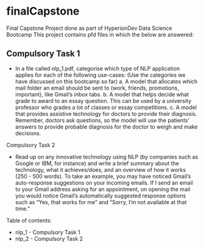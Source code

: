 # finalCapstone
Final Capstone Project done as part of HyperionDev Data Science Bootcamp
This project contains pfd files in which the below are answered:

## Compulsory Task 1
* In a file called nlp_1.pdf, categorise which type of NLP application applies for
each of the following use-cases:
(Use the categories we have discussed on this bootcamp so far)
  a. A model that allocates which mail folder an email should be sent to
(work, friends, promotions, important), like Gmail’s inbox tabs.
  b. A model that helps decide what grade to award to an essay question.
This can be used by a university professor who grades a lot of classes
or essay competitions.
  c. A model that provides assistive technology for doctors to provide
their diagnosis. Remember, doctors ask questions, so the model will
use the patients’ answers to provide probable diagnosis for the
doctor to weigh and make decisions.

Compulsory Task 2
* Read up on any innovative technology using NLP (by companies such as
Google or IBM, for instance) and write a brief summary about the
technology, what it achieves/does, and an overview of how it works (250 -
500 words).
To take an example, you may have noticed Gmail’s auto-response
suggestions on your incoming emails. If I send an email to your Gmail
address asking for an appointment, on opening the mail you would notice
Gmail’s automatically suggested response options such as “Yes, that works
for me” and “Sorry, I’m not available at that time.”

Table of contents:
* nlp_1 - Compulsory Task 1
* nlp_2 - Compulsory Task 2

